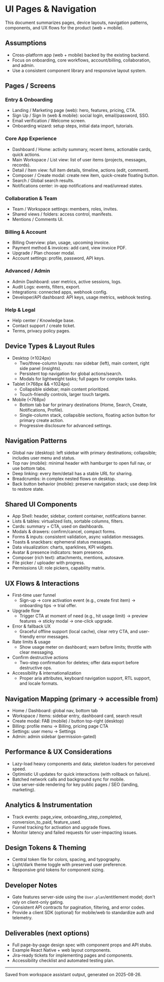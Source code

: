 # UI Pages & Navigation

This document summarizes pages, device layouts, navigation patterns, components, and UX flows for the product (web + mobile).

## Assumptions

- Cross-platform app (web + mobile) backed by the existing backend.
- Focus on onboarding, core workflows, account/billing, collaboration, and admin.
- Use a consistent component library and responsive layout system.

## Pages / Screens

### Entry & Onboarding

- Landing / Marketing page (web): hero, features, pricing, CTA.
- Sign Up / Sign In (web & mobile): social login, email/password, SSO.
- Email verification / Welcome screen.
- Onboarding wizard: setup steps, initial data import, tutorials.

### Core App Experience

- Dashboard / Home: activity summary, recent items, actionable cards, quick actions.
- Main Workspace / List view: list of user items (projects, messages, records).
- Detail / Item view: full item details, timeline, actions (edit, comment).
- Composer / Create modal: create new item, quick-create floating button.
- Search / Global search results.
- Notifications center: in-app notifications and read/unread states.

### Collaboration & Team

- Team / Workspace settings: members, roles, invites.
- Shared views / folders: access control, manifests.
- Mentions / Comments UI.

### Billing & Account

- Billing Overview: plan, usage, upcoming invoice.
- Payment method & invoices: add card, view invoice PDF.
- Upgrade / Plan chooser modal.
- Account settings: profile, password, API keys.

### Advanced / Admin

- Admin Dashboard: user metrics, active sessions, logs.
- Audit Logs: events, filters, export.
- Integrations: connected apps, webhook config.
- Developer/API dashboard: API keys, usage metrics, webhook testing.

### Help & Legal

- Help center / Knowledge base.
- Contact support / create ticket.
- Terms, privacy policy pages.

## Device Types & Layout Rules

- Desktop (≥1024px)
  - Two/three-column layouts: nav sidebar (left), main content, right side panel (insights).
  - Persistent top navigation for global actions/search.
  - Modals for lightweight tasks; full pages for complex tasks.
- Tablet (≥768px && <1024px)
  - Collapsible sidebar; main content prioritized.
  - Touch-friendly controls, larger touch targets.
- Mobile (<768px)
  - Bottom tab bar for primary destinations (Home, Search, Create, Notifications, Profile).
  - Single-column stack, collapsible sections, floating action button for primary create action.
  - Progressive disclosure for advanced settings.

## Navigation Patterns

- Global nav (desktop): left sidebar with primary destinations; collapsible; includes user menu and status.
- Top nav (mobile): minimal header with hamburger to open full nav, or use bottom tabs.
- Deep linking: every item/detail has a stable URL for sharing.
- Breadcrumbs: in complex nested flows on desktop.
- Back button behavior (mobile): preserve navigation stack; use deep link to restore state.

## Shared UI Components

- App Shell: header, sidebar, content container, notifications banner.
- Lists & tables: virtualized lists, sortable columns, filters.
- Cards: summary + CTA, used on dashboards.
- Modals & drawers: confirm/cancel, compact forms.
- Forms & inputs: consistent validation, async validation messages.
- Toasts & snackbars: ephemeral status messages.
- Data visualization: charts, sparklines, KPI widgets.
- Avatar & presence indicators: team presence.
- Composer (rich text): attachments, mentions, autosave.
- File picker / uploader with progress.
- Permissions UI: role pickers, capability matrix.

## UX Flows & Interactions

- First-time user funnel
  - Sign-up → core activation event (e.g., create first item) → onboarding tips → trial offer.
- Upgrade flow
  - Trigger CTA at moment of need (e.g., hit usage limit) → preview features → sticky modal → one-click upgrade.
- Error & fallback UX
  - Graceful offline support (local cache), clear retry CTA, and user-friendly error messages.
- Rate limits & usage
  - Show usage meter on dashboard; warn before limits; throttle with clear messaging.
- Confirm destructive actions
  - Two-step confirmation for deletes; offer data export before destructive ops.
- Accessibility & internationalization
  - Proper aria attributes, keyboard navigation support, RTL support, and locale formats.

## Navigation Mapping (primary -> accessible from)

- Home / Dashboard: global nav, bottom tab
- Workspace / Items: sidebar entry, dashboard card, search result
- Create modal: FAB (mobile) / button top-right (desktop)
- Billing: profile menu → Billing, pricing page CTA
- Settings: user menu → Settings
- Admin: admin sidebar (permission-gated)

## Performance & UX Considerations

- Lazy-load heavy components and data; skeleton loaders for perceived speed.
- Optimistic UI updates for quick interactions (with rollback on failure).
- Batched network calls and background sync for mobile.
- Use server-side rendering for key public pages / SEO (landing, marketing).

## Analytics & Instrumentation

- Track events: page_view, onboarding_step_completed, conversion_to_paid, feature_used.
- Funnel tracking for activation and upgrade flows.
- Monitor latency and failed requests for user-impacting issues.

## Design Tokens & Theming

- Central token file for colors, spacing, and typography.
- Light/dark theme toggle with preserved user preference.
- Responsive grid tokens for component sizing.

## Developer Notes

- Gate features server-side using the `User.plan`/entitlement model; don't rely on client-only gating.
- Consistent API contracts for pagination, filtering, and error codes.
- Provide a client SDK (optional) for mobile/web to standardize auth and telemetry.

## Deliverables (next options)

- Full page-by-page design spec with component props and API stubs.
- Example React Native + web layout components.
- Jira-ready tickets for implementing pages and components.
- Accessibility checklist and automated testing plan.

---

Saved from workspace assistant output, generated on 2025-08-26.

